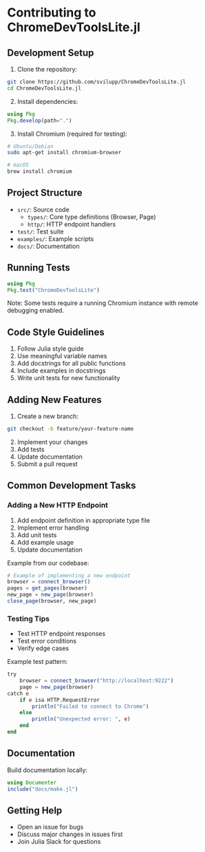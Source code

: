 # Contributing to ChromeDevToolsLite.jl

## Development Setup

1. Clone the repository:
```bash
git clone https://github.com/svilupp/ChromeDevToolsLite.jl
cd ChromeDevToolsLite.jl
```

2. Install dependencies:
```julia
using Pkg
Pkg.develop(path=".")
```

3. Install Chromium (required for testing):
```bash
# Ubuntu/Debian
sudo apt-get install chromium-browser

# macOS
brew install chromium
```

## Project Structure

- `src/`: Source code
  - `types/`: Core type definitions (Browser, Page)
  - `http/`: HTTP endpoint handlers
- `test/`: Test suite
- `examples/`: Example scripts
- `docs/`: Documentation

## Running Tests

```julia
using Pkg
Pkg.test("ChromeDevToolsLite")
```

Note: Some tests require a running Chromium instance with remote debugging enabled.

## Code Style Guidelines

1. Follow Julia style guide
2. Use meaningful variable names
3. Add docstrings for all public functions
4. Include examples in docstrings
5. Write unit tests for new functionality

## Adding New Features

1. Create a new branch:
```bash
git checkout -b feature/your-feature-name
```

2. Implement your changes
3. Add tests
4. Update documentation
5. Submit a pull request

## Common Development Tasks

### Adding a New HTTP Endpoint
1. Add endpoint definition in appropriate type file
2. Implement error handling
3. Add unit tests
4. Add example usage
5. Update documentation

Example from our codebase:
```julia
# Example of implementing a new endpoint
browser = connect_browser()
pages = get_pages(browser)
new_page = new_page(browser)
close_page(browser, new_page)
```

### Testing Tips
- Test HTTP endpoint responses
- Test error conditions
- Verify edge cases

Example test pattern:
```julia
try
    browser = connect_browser("http://localhost:9222")
    page = new_page(browser)
catch e
    if e isa HTTP.RequestError
        println("Failed to connect to Chrome")
    else
        println("Unexpected error: ", e)
    end
end
```

## Documentation

Build documentation locally:
```julia
using Documenter
include("docs/make.jl")
```

## Getting Help

- Open an issue for bugs
- Discuss major changes in issues first
- Join Julia Slack for questions
